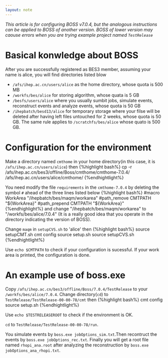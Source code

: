 ```yaml
---
layout: note
---
```


*This article is for configuring BOSS v7.0.4, but the analogous instructions can be applied to BOSS of another version.
BOSS of lower version may caouse errors when you are trying example project named `TestRelease`*

# Basical konwledge about BOSS

After you are successfully registered as BES3 member, assuming your name is alice, you will find directories listed blow

* `/afs/ihep.ac.cn/users/alice` as the home directory, whose quota is 500 MB
* `/workfs/bes/alice` for storing algorithm, whose quata is 5 GB
* `/besfs/users/alice` where you usually sumbit jobs, simulate events, reconstruct events and analyze events, whose quota is 50 GB
* `/ihepbatch/besd13/alice` for temporary storage where your filse will be deleted after having left files untouched for 2 weeks, whose quota is 50 GB.
 The same rule applies to `/scratchfs/bes/alice` whose quato is 500 GB.

# Configuration for the environment
Make a directory named `cmthome` in your home directory(in this case, it is `/afs/ihep.ac.cn/users/alice`) 
then 
{%highlight bash%}
cp -r /afs/ihep.ac.cn/bes3/offline/Boss/cmthome/cmthome-7.0.4/ /afs/ihep.ac.cn/users/alice/cmthome/
{%endhightlight%}

You need modify the file `requirements` in the `cmthome-7.0.4` by deleting the symbol `#` ahead of the three lines listed below
{%highlight bash%}
#macro WorkArea "/ihepbatch/bes/maqm/workarea"
#path_remove CMTPATH  "${WorkArea}"
#path_prepend CMTPATH "${WorkArea}"
{%endhighlight%}
and change "/ihepbatch/bes/maqm/workarea" to "/workfs/bes/alice/7.0.4" (It is a really good idea that you operate in the directory indicating the version of BOSS).

Change `maqm` in `setupCVS.sh` to 'alice' then
{%highlight bash%}
source setupCMT.sh
cmt config
source setup.sh
source setupCVS.sh
{%endhightlight%}

Use `echo $CMTPATH` to check if your configuration is sucessful. If your work area is printed, the configuration is done.

# An example use of boss.exe
Copy `/afs/ihep.ac.cn/bes3/offline/Boss/7.0.4/TestRelease` to your `/workfs/bes/alice/7.0.4`.
Change directory(`cd`) to `TestRelease/TestRelease-00-00-78/cmt` then
{%highlight bash%}
cmt config
source setup.sh
{%endhightlight%}

Use `echo $TESTRELEASEROOT` to check if the environment is OK.

`cd` to `TestRelease/TestRelease-00-00-78/run`.

You simulate events by `boss.exe jobOptions_sim.txt`.Then recontruct the events by `boss.exe jobOptions_rec.txt`.
Finally you will get a root file named `rhopi_ana.root` after analyzing the reconstruction by `boss.exe jobOptions_ana_rhopi.txt`.

